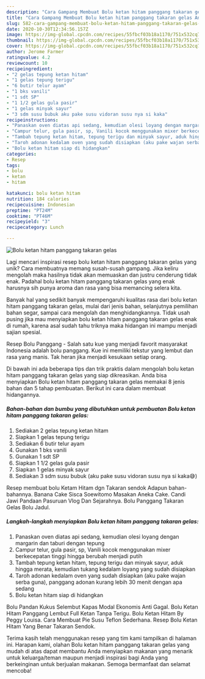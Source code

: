 ```yaml
---
description: "Cara Gampang Membuat Bolu ketan hitam panggang takaran gelas Anti Gagal"
title: "Cara Gampang Membuat Bolu ketan hitam panggang takaran gelas Anti Gagal"
slug: 582-cara-gampang-membuat-bolu-ketan-hitam-panggang-takaran-gelas-anti-gagal
date: 2020-10-30T12:34:56.157Z
image: https://img-global.cpcdn.com/recipes/55fbcf03b18a1170/751x532cq70/bolu-ketan-hitam-panggang-takaran-gelas-foto-resep-utama.jpg
thumbnail: https://img-global.cpcdn.com/recipes/55fbcf03b18a1170/751x532cq70/bolu-ketan-hitam-panggang-takaran-gelas-foto-resep-utama.jpg
cover: https://img-global.cpcdn.com/recipes/55fbcf03b18a1170/751x532cq70/bolu-ketan-hitam-panggang-takaran-gelas-foto-resep-utama.jpg
author: Jerome Farmer
ratingvalue: 4.2
reviewcount: 10
recipeingredient:
- "2 gelas tepung ketan hitam"
- "1 gelas tepung terigu"
- "6 butir telur ayam"
- "1 bks vanili"
- "1 sdt SP"
- "1 1/2 gelas gula pasir"
- "1 gelas minyak sayur"
- "3 sdm susu bubuk aku pake susu vidoran susu nya si kaka"
recipeinstructions:
- "Panaskan oven diatas api sedang, kemudian olesi loyang dengan margarin dan taburi dengan tepung"
- "Campur telur, gula pasir, sp, Vanili kocok menggunakan mixer berkecepatan tinggi hingga berubah menjadi putih"
- "Tambah tepung ketan hitam, tepung terigu dan minyak sayur, aduk hingga merata, kemudian tukang kedalam loyang yang sudah disiapkan"
- "Taroh adonan kedalam oven yang sudah disiapkan (aku pake wajan serba guna), panggang adonan kurang lebih 30 menit dengan apa sedang"
- "Bolu ketan hitam siap di hidangkan"
categories:
- Resep
tags:
- bolu
- ketan
- hitam

katakunci: bolu ketan hitam 
nutrition: 184 calories
recipecuisine: Indonesian
preptime: "PT24M"
cooktime: "PT46M"
recipeyield: "3"
recipecategory: Lunch

---
```



![Bolu ketan hitam panggang takaran gelas](https://img-global.cpcdn.com/recipes/55fbcf03b18a1170/751x532cq70/bolu-ketan-hitam-panggang-takaran-gelas-foto-resep-utama.jpg)

Lagi mencari inspirasi resep bolu ketan hitam panggang takaran gelas yang unik? Cara membuatnya memang susah-susah gampang. Jika keliru mengolah maka hasilnya tidak akan memuaskan dan justru cenderung tidak enak. Padahal bolu ketan hitam panggang takaran gelas yang enak harusnya sih punya aroma dan rasa yang bisa memancing selera kita.

Banyak hal yang sedikit banyak mempengaruhi kualitas rasa dari bolu ketan hitam panggang takaran gelas, mulai dari jenis bahan, selanjutnya pemilihan bahan segar, sampai cara mengolah dan menghidangkannya. Tidak usah pusing jika mau menyiapkan bolu ketan hitam panggang takaran gelas enak di rumah, karena asal sudah tahu triknya maka hidangan ini mampu menjadi sajian spesial.

Resep Bolu Panggang - Salah satu kue yang menjadi favorit masyarakat Indonesia adalah bolu panggang. Kue ini memiliki tekstur yang lembut dan rasa yang manis. Tak heran jika menjadi kesukaan setiap orang.


Di bawah ini ada beberapa tips dan trik praktis dalam mengolah bolu ketan hitam panggang takaran gelas yang siap dikreasikan. Anda bisa menyiapkan Bolu ketan hitam panggang takaran gelas memakai 8 jenis bahan dan 5 tahap pembuatan. Berikut ini cara dalam membuat hidangannya.

<!--inarticleads1-->

##### Bahan-bahan dan bumbu yang dibutuhkan untuk pembuatan Bolu ketan hitam panggang takaran gelas:

1. Sediakan 2 gelas tepung ketan hitam
1. Siapkan 1 gelas tepung terigu
1. Sediakan 6 butir telur ayam
1. Gunakan 1 bks vanili
1. Gunakan 1 sdt SP
1. Siapkan 1 1/2 gelas gula pasir
1. Siapkan 1 gelas minyak sayur
1. Sediakan 3 sdm susu bubuk (aku pake susu vidoran susu nya si kaka😅)


Resep membuat bolu Ketam Hitam dgn Takaran sendok Adapun bahan-bahannya. Banana Cake Sisca Soewitomo Masakan Aneka Cake. Candi Jawi Pandaan Pasuruan Vlog Dan Sejarahnya. Bolu Panggang Takaran Gelas Bolu Jadul. 

<!--inarticleads2-->

##### Langkah-langkah menyiapkan Bolu ketan hitam panggang takaran gelas:

1. Panaskan oven diatas api sedang, kemudian olesi loyang dengan margarin dan taburi dengan tepung
1. Campur telur, gula pasir, sp, Vanili kocok menggunakan mixer berkecepatan tinggi hingga berubah menjadi putih
1. Tambah tepung ketan hitam, tepung terigu dan minyak sayur, aduk hingga merata, kemudian tukang kedalam loyang yang sudah disiapkan
1. Taroh adonan kedalam oven yang sudah disiapkan (aku pake wajan serba guna), panggang adonan kurang lebih 30 menit dengan apa sedang
1. Bolu ketan hitam siap di hidangkan


Bolu Pandan Kukus Selembut Kapas Modal Ekonomis Anti Gagal. Bolu Ketan Hitam Panggang Lembut Full Ketan Tanpa Terigu. Bolu Ketan Hitam By Peggy Louisa. Cara Membuat Pie Susu Teflon Sederhana. Resep Bolu Ketan Hitam Yang Benar Takaran Sendok. 

Terima kasih telah menggunakan resep yang tim kami tampilkan di halaman ini. Harapan kami, olahan Bolu ketan hitam panggang takaran gelas yang mudah di atas dapat membantu Anda menyiapkan makanan yang menarik untuk keluarga/teman maupun menjadi inspirasi bagi Anda yang berkeinginan untuk berjualan makanan. Semoga bermanfaat dan selamat mencoba!
